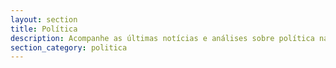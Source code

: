 ```yaml
---
layout: section
title: Política
description: Acompanhe as últimas notícias e análises sobre política nacional e internacional.
section_category: politica
---
```

